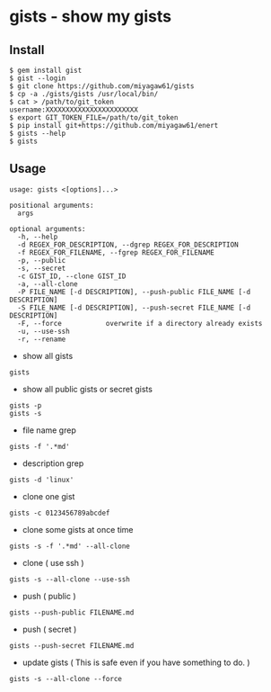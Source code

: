 # gists - show my gists

## Install

```
$ gem install gist
$ gist --login
$ git clone https://github.com/miyagaw61/gists
$ cp -a ./gists/gists /usr/local/bin/
$ cat > /path/to/git_token
username:XXXXXXXXXXXXXXXXXXXXXXX
$ export GIT_TOKEN_FILE=/path/to/git_token
$ pip install git+https://github.com/miyagaw61/enert
$ gists --help
$ gists
```

## Usage

```
usage: gists <[options]...>

positional arguments:
  args

optional arguments:
  -h, --help
  -d REGEX_FOR_DESCRIPTION, --dgrep REGEX_FOR_DESCRIPTION
  -f REGEX_FOR_FILENAME, --fgrep REGEX_FOR_FILENAME
  -p, --public
  -s, --secret
  -c GIST_ID, --clone GIST_ID
  -a, --all-clone
  -P FILE_NAME [-d DESCRIPTION], --push-public FILE_NAME [-d DESCRIPTION]
  -S FILE_NAME [-d DESCRIPTION], --push-secret FILE_NAME [-d DESCRIPTION]
  -F, --force           overwrite if a directory already exists
  -u, --use-ssh
  -r, --rename

```

- show all gists

```
gists
```

- show all public gists or secret gists

```
gists -p
gists -s
```

- file name grep

```
gists -f '.*md'
```

- description grep

```
gists -d 'linux'
```

- clone one gist

```
gists -c 0123456789abcdef
```

- clone some gists at once time

```
gists -s -f '.*md' --all-clone
```

- clone ( use ssh )

```
gists -s --all-clone --use-ssh
```

- push ( public )

```
gists --push-public FILENAME.md
```

- push ( secret )

```
gists --push-secret FILENAME.md
```

- update gists ( This is safe even if you have something to do. )

```
gists -s --all-clone --force
```
